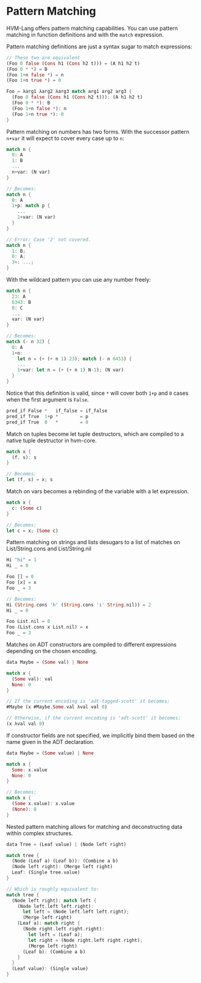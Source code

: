 # Pattern Matching

HVM-Lang offers pattern matching capabilities. You can use pattern matching in function definitions and with the `match` expression.

Pattern matching definitions are just a syntax sugar to match expressions:

```rust
// These two are equivalent
(Foo 0 false (Cons h1 (Cons h2 t))) = (A h1 h2 t)
(Foo 0 * *) = B
(Foo 1+n false *) = n
(Foo 1+n true *) = 0

Foo = λarg1 λarg2 λarg3 match arg1 arg2 arg3 {
  (Foo 0 false (Cons h1 (Cons h2 t))): (A h1 h2 t)
  (Foo 0 * *): B
  (Foo 1+n false *): n
  (Foo 1+n true *): 0
}
```

Pattern matching on numbers has two forms.
With the successor pattern `n+var` it will expect to cover every case up to `n`:

```rust
match n {
  0: A
  1: B
  ...
  n+var: (N var)
}

// Becomes:
match n {
  0: A
  1+p: match p {
    ...
    1+var: (N var)
  }
}

// Error: Case '2' not covered.
match n {
  1: B;
  0: A;
  3+: ...;
}
```

With the wildcard pattern you can use any number freely:

```rust
match n {
  23: A
  6343: B
  0: C
  ...
  var: (N var)
}

// Becomes:
match (- n 32) {
  0: A
  1+n:
    let n = (+ (+ n 1) 23); match (- n 6453) {
    ...
    1+var: let n = (+ (+ n 1) N-1); (N var)
  }
}
```

Notice that this definition is valid, since `*` will cover both `1+p` and `0` cases when the first argument is `False`.

```rust
pred_if False *   if_false = if_false
pred_if True  1+p *        = p
pred_if True  0   *        = 0
```

Match on tuples become let tuple destructors, which are compiled to a native tuple destructor in hvm-core.

```rust
match x {
  (f, s): s
}

// Becomes:
let (f, s) = x; s
```

Match on vars becomes a rebinding of the variable with a let expression.

```rust
match x {
  c: (Some c)
}

// Becomes:
let c = x; (Some c)
```

Pattern matching on strings and lists desugars to a list of matches on List/String.cons and List/String.nil

```rust
Hi "hi" = 1
Hi _ = 0

Foo [] = 0
Foo [x] = x
Foo _ = 3

// Becomes:
Hi (String.cons 'h' (String.cons 'i' String.nil)) = 2
Hi _ = 0

Foo List.nil = 0
Foo (List.cons x List.nil) = x
Foo _ = 3
```

Matches on ADT constructors are compiled to different expressions depending on the chosen encoding.

```rust
data Maybe = (Some val) | None

match x {
  (Some val): val
  None: 0
}

// If the current encoding is 'adt-tagged-scott' it becomes:
#Maybe (x #Maybe.Some.val λval val 0)

// Otherwise, if the current encoding is 'adt-scott' it becomes:
(x λval val 0)
```

If constructor fields are not specified, we implicitly bind them based on the name given in the ADT declaration.

```rust
data Maybe = (Some value) | None

match x {
  Some: x.value
  None: 0
}

// Becomes:
match x {
  (Some x.value): x.value
  (None): 0
}
```

Nested pattern matching allows for matching and deconstructing data within complex structures.

```rust
data Tree = (Leaf value) | (Node left right)

match tree {
  (Node (Leaf a) (Leaf b)): (Combine a b)
  (Node left right): (Merge left right)
  Leaf: (Single tree.value)
}

// Which is roughly equivalent to:
match tree {
  (Node left right): match left {
    (Node left.left left.right):
      let left = (Node left.left left.right);
      (Merge left right)
    (Leaf a): match right {
      (Node right.left right.right):
        let left = (Leaf a);
        let right = (Node right.left right.right);
        (Merge left right)
      (Leaf b): (Combine a b)
    }
  }
  (Leaf value): (Single value)
}
```

